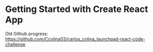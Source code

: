 # Getting Started with Create React App


Old Github progress: https://github.com/Ccolina03/carlos_colina_launchpad-react-code-challenge
